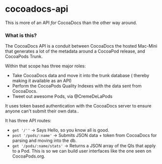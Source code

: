# cocoadocs-api
This is more of an API _for_ CocoaDocs than the other way around.

### What is this?

The CocoaDocs API is a conduit between CocoaDocs the hosted Mac-Mini that generates a lot of the metadata around a CocoaPod release, and CocoaPods Trunk.

Within that scope has three major roles:

* Take CocoaDocs data and move it into the trunk database ( thereby making it available as an API)
* Perform the CocoaPods Quality Indexes with the data sent from CocoaDocs.
* Tweet out awesome Pods, via @CremeDeLaPods

It uses token based authentication with the CocoaDocs server to ensure anyone can't submit their own data..

It has three API routes:

* `get '/''` -> Says Hello, so you know all is good.
* `post '/pods/:name'` -> Submits JSON data + token from CocoaDocs for parsing and moving into the db.
* `get '/pods/:name/stats'` -> Returns a JSON array of the QIs that apply to a Pod. This is so we can build user interfaces like the one seen on CocoaPods.org.
